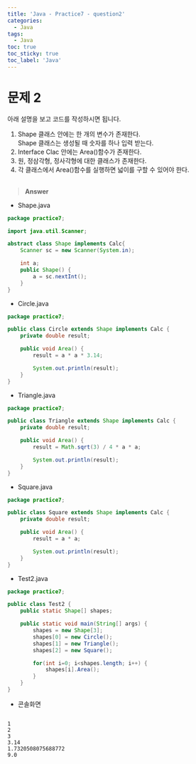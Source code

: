 ```yaml
---
title: 'Java - Practice7 - question2'
categories:
  - Java
tags:
  - Java
toc: true
toc_sticky: true
toc_label: 'Java'
---
```


# 문제 2

아래 설명을 보고 코드를 작성하시면 됩니다.

1. Shape 클래스 안에는 한 개의 변수가 존재한다.  
   Shape 클래스는 생성될 때 숫자를 하나 입력 받는다.
2. Interface Clac 안에는 Area()함수가 존재한다.
3. 원, 정삼각형, 정사각형에 대한 클래스가 존재한다.
4. 각 클래스에서 Area()함수를 실행하면 넓이를 구할 수 있어야 한다.  
   <br>

> **Answer**

- Shape.java

```java
package practice7;

import java.util.Scanner;

abstract class Shape implements Calc{
	Scanner sc = new Scanner(System.in);

	int a;
	public Shape() {
		a = sc.nextInt();
	}
}
```

- Circle.java

```java
package practice7;

public class Circle extends Shape implements Calc {
	private double result;

	public void Area() {
		result = a * a * 3.14;

		System.out.println(result);
	}
}
```

- Triangle.java

```java
package practice7;

public class Triangle extends Shape implements Calc {
	private double result;

	public void Area() {
		result = Math.sqrt(3) / 4 * a * a;

		System.out.println(result);
	}
}
```

- Square.java

```java
package practice7;

public class Square extends Shape implements Calc {
	private double result;

	public void Area() {
		result = a * a;

		System.out.println(result);
	}
}
```

- Test2.java

```java
package practice7;

public class Test2 {
	public static Shape[] shapes;

	public static void main(String[] args) {
		shapes = new Shape[3];
		shapes[0] = new Circle();
		shapes[1] = new Triangle();
		shapes[2] = new Square();

		for(int i=0; i<shapes.length; i++) {
			shapes[i].Area();
		}
	}
}
```

- 콘솔화면

```

1
2
3
3.14
1.7320508075688772
9.0

```
